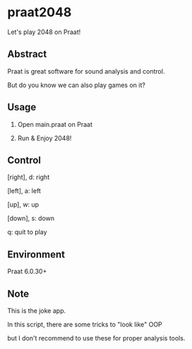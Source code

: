 # praat2048
Let's play 2048 on Praat!

## Abstract
Praat is great software for sound analysis and control.

But do you know we can also play games on it?

## Usage
1. Open main.praat on Praat

2. Run & Enjoy 2048!

## Control
[right], d: right

[left], a: left

[up], w: up

[down], s: down

q: quit to play

## Environment
Praat 6.0.30+

## Note
This is the joke app.

In this script, there are some tricks to "look like" OOP

but I don't recommend to use these for proper analysis tools.